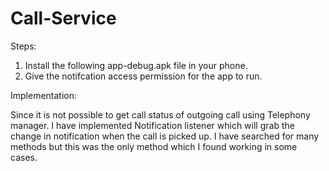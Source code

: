 # Call-Service

Steps:
1. Install the following app-debug.apk file in your phone.
2. Give the notifcation access permission for the app to run.

Implementation:

Since it is not possible to get call status of outgoing call using Telephony manager. I have implemented Notification listener which will grab the change in notification when the call is picked up. I have searched for many methods but this was the only method which I found working in some cases.
